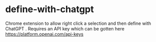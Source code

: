 # define-with-chatgpt
Chrome extension to allow right click a selection and then define with ChatGPT . 
Requires an API key which can be gotten here https://platform.openai.com/api-keys
